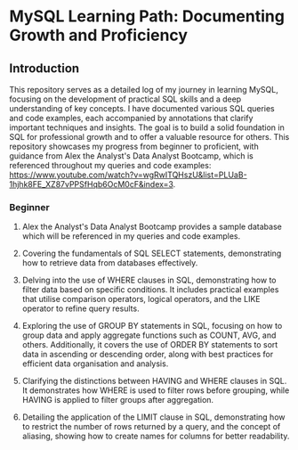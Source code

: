 # MySQL Learning Path: Documenting Growth and Proficiency #

## Introduction ##

This repository serves as a detailed log of my journey in learning MySQL, focusing on the development of practical SQL skills and a deep understanding of key concepts. I have documented various SQL queries and code examples, each accompanied by annotations that clarify important techniques and insights. The goal is to build a solid foundation in SQL for professional growth and to offer a valuable resource for others. This repository showcases my progress from beginner to proficient, with guidance from Alex the Analyst's Data Analyst Bootcamp, which is referenced throughout my queries and code examples: https://www.youtube.com/watch?v=wgRwITQHszU&list=PLUaB-1hjhk8FE_XZ87vPPSfHqb6OcM0cF&index=3.

### Beginner ### 

1. Alex the Analyst's Data Analyst Bootcamp provides a sample database which will be referenced in my queries and code examples.

2. Covering the fundamentals of SQL SELECT statements, demonstrating how to retrieve data from databases effectively. 

3. Delving into the use of WHERE clauses in SQL, demonstrating how to filter data based on specific conditions. It includes practical examples that utilise comparison operators, logical operators, and the LIKE operator to refine query results.

4. Exploring the use of GROUP BY statements in SQL, focusing on how to group data and apply aggregate functions such as COUNT, AVG, and others. Additionally, it covers the use of ORDER BY statements to sort data in ascending or descending order, along with best practices for efficient data organisation and analysis.

5. Clarifying the distinctions between HAVING and WHERE clauses in SQL. It demonstrates how WHERE is used to filter rows before grouping, while HAVING is applied to filter groups after aggregation.

6. Detailing the application of the LIMIT clause in SQL, demonstrating how to restrict the number of rows returned by a query, and the concept of aliasing, showing how to create names for columns for better readability.
